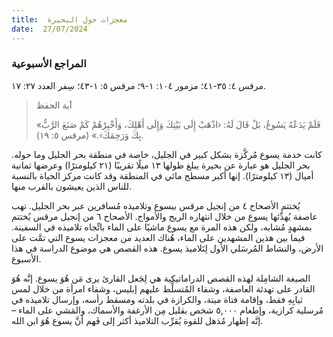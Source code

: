 ```yaml
---
title:  معجزات حول البحيرة
date:  27/07/2024
---
```


### المراجع الأسبوعية
مرقس ٤: ٣٥-٤١؛ مزمور ١٠٤: ١-٩؛ مرقس ٥: ١-٤٣؛ سِفر العدد ٢٧: ١٧.

> <p>آية الحفظ</p>
> «فَلَمْ يَدَعْهُ يَسُوعُ، بَلْ قَالَ لَهُ: ‹اذْهَبْ إِلَى بَيْتِكَ وَإِلَى أَهْلِكَ، وَأَخْبِرْهُمْ كَمْ صَنَعَ الرَّبُّ بِكَ وَرَحِمَكَ›.» (مرقس ٥: ١٩).

كانت خدمة يسوع مُركَّزة بشكل كبير في الجليل، خاصة في منطقة بحر الجليل وما حوله. بحر الجليل هو عبارة عن بحيرة يبلغ طولها ١٣ ميلًا تقريبًا (٢١ كيلومترًا) وعرضها ثمانية أميال (١٣ كيلومترًا). إنها أكبر مسطح مائي في المنطقة وقد كانت مركز الحياة بالنسبة للناس الذين يعيشون بالقرب منها.

يُختتم الأصحاح ٤ من إنجيل مرقس بيسوع وتلاميذه مُسافرين عبر بحر الجليل. تهب عاصفة يُهدِّئها يسوع من خلال انتهاره الريح والأمواج. الأصحاح ٦ من إنجيل مرقس يُختتم بمشهدٍ مُشابه، ولكن هذه المرة مع يسوع ماشيًا على الماء باتِّجاه تلاميذه في السفينة. فيما بين هذين المشهدين على الماء، هُناك العديد من معجزات يسوع التي تمَّت على الأرض، والنشاط المُرسَلي الأول لِتَلاميذ يسوع. هذه القصص هي موضوع الدراسة في هذا الأسبوع.

الصيغة الشامِلة لهذه القصص الدراماتيكية هي لِجَعل القارئ يرى مَن هُوَ يسوع. إنَّه هُوَ القادر على تهدئة العاصفة، وشفاء المُتسلِّط عليهم إبليس، وشفاء امرأة من خلال لمس ثيابِهِ فقط، وإقامة فتاة ميتة، والكرازة في بلدته ومسقط رأسه، وإرسال تلاميذه في مُرسلية كرازية، وإطعام ٥,٠٠٠ شخص بقليل مِن الأرغفة والأسماك، والمَشي على الماء – إنَّه إظهار مُذهل للقوة يُقرِّب التلاميذ أكثر إلى فَهم أنَّ يسوع هُوَ ابن الله.